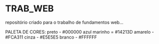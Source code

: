 # TRAB_WEB
repositório criado para o trabalho de fundamentos web...

PALETA DE CORES:
    preto - #000000
    azul marinho = #14213D
    amarelo - #FCA311
    cinza - #E5E5E5
    branco - #FFFFFF

